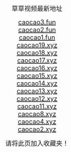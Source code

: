 
<center>
<span style="font-size:20px">草草视频最新地址</span><br>
<br />
<span style="font-size:20px"><a href="https://caocao3.fun" target="_blank">caocao3.fun</a></span><br>
<span style="font-size:20px"><a href="https://caocao2.fun" target="_blank">caocao2.fun</a></span><br>
<span style="font-size:20px"><a href="https://caocao1.fun" target="_blank">caocao1.fun</a></span><br>
<span style="font-size:20px"><a href="https://caocao19.xyz" target="_blank">caocao19.xyz</a></span><br>
<span style="font-size:20px"><a href="https://caocao18.xyz" target="_blank">caocao18.xyz</a></span><br>
<span style="font-size:20px"><a href="https://caocao17.xyz" target="_blank">caocao17.xyz</a></span><br>
<span style="font-size:20px"><a href="https://caocao16.xyz" target="_blank">caocao16.xyz</a></span><br>
<span style="font-size:20px"><a href="https://caocao15.xyz" target="_blank">caocao15.xyz</a></span><br>
<span style="font-size:20px"><a href="https://caocao14.xyz" target="_blank">caocao14.xyz</a></span><br>
<span style="font-size:20px"><a href="https://caocao13.xyz" target="_blank">caocao13.xyz</a></span><br>
<span style="font-size:20px"><a href="https://caocao12.xyz" target="_blank">caocao12.xyz</a></span><br>
<span style="font-size:20px"><a href="https://caocao11.xyz" target="_blank">caocao11.xyz</a></span><br>
<span style="font-size:20px"><a href="https://caocao8.xyz" target="_blank">caocao8.xyz</a></span><br>
<span style="font-size:20px"><a href="https://caocao4.xyz" target="_blank">caocao4.xyz</a></span><br>
<span style="font-size:20px"><a href="https://caocao2.xyz" target="_blank">caocao2.xyz</a></span><br>
<br />
<span style="font-size:20px">请将此页加入收藏夹！</span>
</center>
